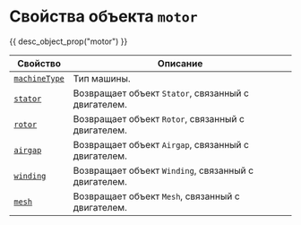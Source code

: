 # Свойства объекта `motor`
{{ desc_object_prop("motor") }}

| Свойство              | Описание                                                    |
|----------------------|-------------------------------------------------------------|
| [`machineType`](./machineType.md)  | Тип машины.                                                  |
| [`stator`](./stator.md)           | Возвращает объект `Stator`, связанный с двигателем.         |
| [`rotor`](./rotor.md)             | Возвращает объект `Rotor`, связанный с двигателем.          |
| [`airgap`](./airgap.md)           | Возвращает объект `Airgap`, связанный с двигателем.         |
| [`winding`](./winding.md)         | Возвращает объект `Winding`, связанный с двигателем.        |
| [`mesh`](./mesh.md)               | Возвращает объект `Mesh`, связанный с двигателем.           |